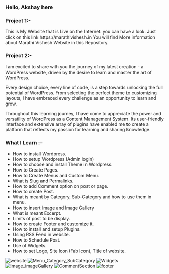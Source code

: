 <h3>Hello, Akshay here</h3>

<h3>Project 1:-</h3>
This is My Website that is Live on the Internet. you can have a look. Just click on this link 
https://marathivishesh.in
You will find More information about Marathi Vishesh Website in this Repository.

<h3>Project 2:-</h3>
I am excited to share with you the journey of my latest creation - a WordPress website, driven by the desire to learn and master the art of WordPress.

Every design choice, every line of code, is a step towards unlocking the full potential of WordPress. From selecting the perfect theme to customizing layouts, I have embraced every challenge as an opportunity to learn and grow.

Throughout this learning journey, I have come to appreciate the power and versatility of WordPress as a Content Management System. Its user-friendly interface and extensive array of plugins have enabled me to create a platform that reflects my passion for learning and sharing knowledge.

<h3>What I Learn :-</h3>

- How to install Wordpress.
- How to setup Wordpress (Admin login)
- How to choose and install Theme in Wordpress.
- How to Create Pages.
- How to Create Menus and Custom Menu.
- What is Slug and Permalinks.
- How to add Comment option on post or page.
- How to create Post.
- What is meant by Category, Sub-Category and how to use them in menu.
- How to insert Image and Image Gallery
- What is meant Excerpt.
- Limits of post to be display.
- How to create Footer and customize it.
- How to install and setup Plugins.
- Using RSS Feed in website.
- How to Schedule Post.
- Use of Widgets.
- How to set Logo, Site Icon (Fab Icon), Title of website.


![website](https://github.com/akshaychirme/Wordpress-Project/assets/114064880/1ee809f2-01dc-477a-8d1c-9c30c57cb704)
![Menu_Category_SubCategory](https://github.com/akshaychirme/Wordpress-Project/assets/114064880/b7cb7949-ba42-40be-81ed-75f07ff9c362)
![Widgets](https://github.com/akshaychirme/Wordpress-Project/assets/114064880/ad7b6be4-f55b-4fb5-994e-ace2f6b3aace)
![image_imageGallery](https://github.com/akshaychirme/Wordpress-Project/assets/114064880/96817672-e2eb-4629-a4e9-8aecd7407acb)
![CommentSection](https://github.com/akshaychirme/Wordpress-Project/assets/114064880/75f54ba7-84a9-48e2-86f4-5694785910e3)
![footer](https://github.com/akshaychirme/Wordpress-Project/assets/114064880/8cf06716-2a69-43f9-90ce-7c852ca5ff39)
